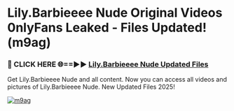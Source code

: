 # Lily.Barbieeee Nude Original Videos 0nlyFans Leaked - Files Updated! (m9ag)

<h3>🔴 CLICK HERE 🌐==►► <a href="https://tinyurl.com/y5r63du9" rel="nofollow">Lily.Barbieeee Nude Updated Files</a></h3>

Get Lily.Barbieeee Nude and all content. Now you can access all videos and pictures of Lily.Barbieeee Nude. New Updated Files 2025!

[![m9ag](https://i.imgur.com/UVo9nyh.gif)](https://tinyurl.com/y5r63du9)